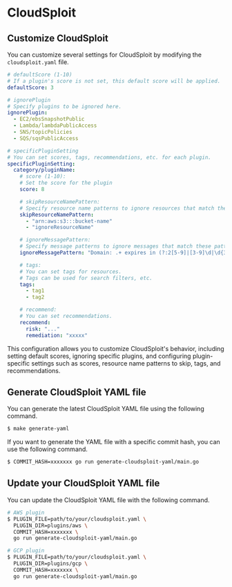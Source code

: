 # CloudSploit

## Customize CloudSploit

You can customize several settings for CloudSploit by modifying the `cloudsploit.yaml` file.

```yaml
# defaultScore (1-10)
# If a plugin's score is not set, this default score will be applied.
defaultScore: 3

# ignorePlugin
# Specify plugins to be ignored here.
ignorePlugin:
  - EC2/ebsSnapshotPublic
  - Lambda/lambdaPublicAccess
  - SNS/topicPolicies
  - SQS/sqsPublicAccess

# specificPluginSetting
# You can set scores, tags, recommendations, etc. for each plugin.
specificPluginSetting:
  category/pluginName:
    # score (1-10):
    # Set the score for the plugin
    score: 8

    # skipResourceNamePattern:
    # Specify resource name patterns to ignore resources that match these patterns.
    skipResourceNamePattern:
      - "arn:aws:s3:::bucket-name"
      - "ignoreResourceName"

    # ignoreMessagePattern:
    # Specify message patterns to ignore messages that match these patterns.
    ignoreMessagePattern: "Domain: .+ expires in (?:2[5-9]|[3-9]\d|\d{3,}) days"

    # tags:
    # You can set tags for resources.
    # Tags can be used for search filters, etc.
    tags:
      - tag1
      - tag2

    # recommend:
    # You can set recommendations.
    recommend:
      risk: "..."
      remediation: "xxxxx"
```

This configuration allows you to customize CloudSploit's behavior, including setting default scores, ignoring specific plugins, and configuring plugin-specific settings such as scores, resource name patterns to skip, tags, and recommendations.

## Generate CloudSploit YAML file

You can generate the latest CloudSploit YAML file using the following command.

```bash
$ make generate-yaml
```

If you want to generate the YAML file with a specific commit hash, you can use the following command.

```bash
$ COMMIT_HASH=xxxxxxx go run generate-cloudsploit-yaml/main.go
```


## Update your CloudSploit YAML file

You can update the CloudSploit YAML file with the following command.

```bash
# AWS plugin
$ PLUGIN_FILE=path/to/your/cloudsploit.yaml \
  PLUGIN_DIR=plugins/aws \
  COMMIT_HASH=xxxxxxx \
  go run generate-cloudsploit-yaml/main.go

# GCP plugin
$ PLUGIN_FILE=path/to/your/cloudsploit.yaml \
  PLUGIN_DIR=plugins/gcp \
  COMMIT_HASH=xxxxxxx \
  go run generate-cloudsploit-yaml/main.go
```

